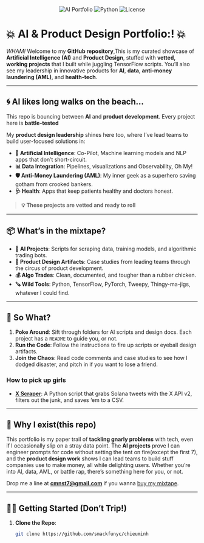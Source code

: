 <p align="center">
  <img src="https://img.shields.io/badge/AI%20Portfolio-🚀-blueviolet?style=for-the-badge" alt="AI Portfolio">
  <img src="https://img.shields.io/badge/Python-3.8+-yellow?style=for-the-badge&logo=python" alt="Python">
  <img src="https://img.shields.io/badge/License-MIT-green?style=for-the-badge" alt="License">
</p>

# 💥 **AI & Product Design Portfolio:!** 💥

*WHAM!* Welcome to my **GitHub repository**,This is my curated showcase of **Artificial Intelligence (AI)** and **Product Design**, stuffed with **vetted, working projects** that I built while juggling TensorFlow scripts. You’ll also see my leadership in innovative products for **AI**, **data**, **anti-money laundering (AML)**, and **health-tech**.

---

## 🌀 **AI likes long walks on the beach...**

This repo is bouncing between **AI** and **product development**. Every project here is **battle-tested**

My **product design leadership** shines here too, where I’ve lead teams to build user-focused solutions in:
- **🤖 Artificial Intelligence**: Co-Pilot, Machine learning models and NLP apps that don’t short-circuit.
- **📊 Data Integration**: Pipelines, visualizations and Observability, Oh My!
- **🛡️ Anti-Money Laundering (AML)**: My inner geek as a superhero saving gotham from crooked bankers.
- **🩺 Health**: Apps that keep patients healthy and doctors honest.

> **💡 These projects are vetted and ready to roll**

---

## 📦 **What’s in the mixtape?**

- **🤖 AI Projects**: Scripts for scraping data, training models, and algorithmic trading bots.
- **🎨 Product Design Artifacts**: Case studies from leading teams through the circus of product development.
- **💰 Algo Trades**: Clean, documented, and tougher than a rubber chicken.
- **🪚 Wild Tools**: Python, TensorFlow, PyTorch, Tweepy, Thingy-ma-jigs, whatever I could find.

---

## 🎪 **So What?**

1. **Poke Around**: Sift through folders for AI scripts and design docs. Each project has a `README` to guide you, or not.
2. **Run the Code**: Follow the instructions to fire up scripts or eyeball design artifacts.
3. **Join the Chaos**: Read code comments and case studies to see how I dodged disaster, and pitch in if you want to lose a friend.

### How to pick up girls
- **[X Scraper](x_scraper/)**: A Python script that grabs Solana tweets with the X API v2, filters out the junk, and saves ‘em to a CSV. 

---

## 💪 **Why I exist(this repo)**

This portfolio is my paper trail of **tackling gnarly problems** with tech, even if I occasionally slip on a stray data point. The **AI projects** prove I can engineer prompts for code without setting the tent on fire(except the first 7), and the **product design work** shows I can lead teams to build stuff companies use to make money, all while delighting users. Whether you’re into AI, data, AML, or battle rap, there’s something here for you, or not.

Drop me a line at **cmnst7@gmail.com** if you wanna <a href="https://open.spotify.com/track/5KttIJPzxcaRilgVYUs7dc">buy my mixtape</a>.

---

## 🏃‍♂️ **Getting Started (Don’t Trip!)**

1. **Clone the Repo**:
   ```bash
   git clone https://github.com/smackfunyc/chieuminh
